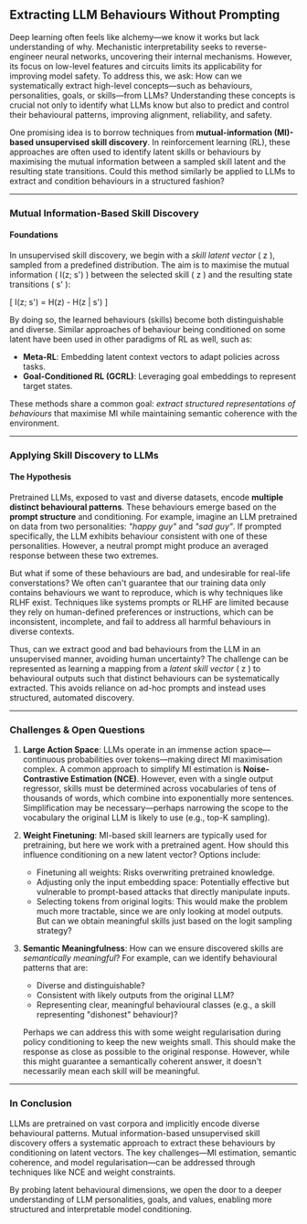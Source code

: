 ## Extracting LLM Behaviours Without Prompting

Deep learning often feels like alchemy—we know it works but lack understanding of why. Mechanistic interpretability seeks to reverse-engineer neural networks, uncovering their internal mechanisms. However, its focus on low-level features and circuits limits its applicability for improving model safety. To address this, we ask: How can we systematically extract high-level concepts—such as behaviours, personalities, goals, or skills—from LLMs? Understanding these concepts is crucial not only to identify what LLMs know but also to predict and control their behavioural patterns, improving alignment, reliability, and safety.

One promising idea is to borrow techniques from **mutual-information (MI)-based unsupervised skill discovery**. In reinforcement learning (RL), these approaches are often used to identify latent skills or behaviours by maximising the mutual information between a sampled skill latent and the resulting state transitions. Could this method similarly be applied to LLMs to extract and condition behaviours in a structured fashion?

---

### Mutual Information-Based Skill Discovery
#### Foundations
In unsupervised skill discovery, we begin with a *skill latent vector* \( z \), sampled from a predefined distribution. The aim is to maximise the mutual information \( I(z; s') \) between the selected skill \( z \) and the resulting state transitions \( s' \):

\[ I(z; s') = H(z) - H(z | s') \]

By doing so, the learned behaviours (skills) become both distinguishable and diverse. Similar approaches of behaviour being conditioned on some latent have been used in other paradigms of RL as well, such as:

- **Meta-RL**: Embedding latent context vectors to adapt policies across tasks.
- **Goal-Conditioned RL (GCRL)**: Leveraging goal embeddings to represent target states.

These methods share a common goal: *extract structured representations of behaviours* that maximise MI while maintaining semantic coherence with the environment.

---

### Applying Skill Discovery to LLMs
#### The Hypothesis
Pretrained LLMs, exposed to vast and diverse datasets, encode **multiple distinct behavioural patterns**. These behaviours emerge based on the **prompt structure** and conditioning. For example, imagine an LLM pretrained on data from two personalities: *"happy guy"* and *"sad guy"*. If prompted specifically, the LLM exhibits behaviour consistent with one of these personalities. However, a neutral prompt might produce an averaged response between these two extremes.

But what if some of these behaviours are bad, and undesirable for real-life converstations? We often can't guarantee that our training data only contains behaviours we want to reproduce, which is why techniques like RLHF exist. Techniques like systems prompts or RLHF are limited because they rely on human-defined preferences or instructions, which can be inconsistent, incomplete, and fail to address all harmful behaviours in diverse contexts.

Thus, can we extract good and bad behaviours from the LLM in an unsupervised manner, avoiding human uncertainty? The challenge can be represented as learning a mapping from a *latent skill vector* \( z \) to behavioural outputs such that distinct behaviours can be systematically extracted. This avoids reliance on ad-hoc prompts and instead uses structured, automated discovery.

---

### Challenges & Open Questions

1. **Large Action Space**: LLMs operate in an immense action space—continuous probabilities over tokens—making direct MI maximisation complex. A common approach to simplify MI estimation is **Noise-Contrastive Estimation (NCE)**. However, even with a single output regressor, skills must be determined across vocabularies of tens of thousands of words, which combine into exponentially more sentences. Simplification may be necessary—perhaps narrowing the scope to the vocabulary the original LLM is likely to use (e.g., top-K sampling).

2. **Weight Finetuning**: MI-based skill learners are typically used for pretraining, but here we work with a pretrained agent. How should this influence conditioning on a new latent vector? Options include:
   - Finetuning all weights: Risks overwriting pretrained knowledge.
   - Adjusting only the input embedding space: Potentially effective but vulnerable to prompt-based attacks that directly manipulate inputs.
   - Selecting tokens from original logits: This would make the problem much more tractable, since we are only looking at model outputs. But can we obtain meaningful skills just based on the logit sampling strategy?

3. **Semantic Meaningfulness**: How can we ensure discovered skills are *semantically meaningful*? For example, can we identify behavioural patterns that are:
   - Diverse and distinguishable?
   - Consistent with likely outputs from the original LLM?
   - Representing clear, meaningful behavioural classes (e.g., a skill representing "dishonest" behaviour)?
  
   Perhaps we can address this with some weight regularisation during policy conditioning to keep the new weights small. This should make the response as close as possible to the original response. However, while this might guarantee a semantically coherent answer, it doesn't necessarily mean each skill will be meaningful.
---

### In Conclusion
LLMs are pretrained on vast corpora and implicitly encode diverse behavioural patterns. Mutual information-based unsupervised skill discovery offers a systematic approach to extract these behaviours by conditioning on latent vectors. The key challenges—MI estimation, semantic coherence, and model regularisation—can be addressed through techniques like NCE and weight constraints.

By probing latent behavioural dimensions, we open the door to a deeper understanding of LLM personalities, goals, and values, enabling more structured and interpretable model conditioning.